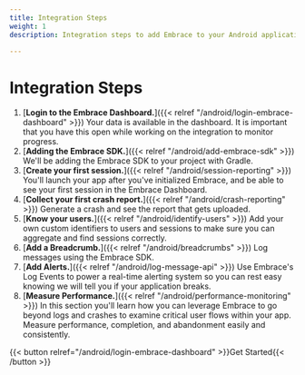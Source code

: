 ```yaml
---
title: Integration Steps
weight: 1
description: Integration steps to add Embrace to your Android application

---
```

# Integration Steps

1. [**Login to the Embrace Dashboard.**]({{< relref "/android/login-embrace-dashboard" >}}) Your data is available in the dashboard. It is important that you have this open while working on the integration to monitor progress.
1. [**Adding the Embrace SDK.**]({{< relref "/android/add-embrace-sdk" >}}) We'll be adding the Embrace SDK to your project
   with Gradle.
1. [**Create your first session.**]({{< relref "/android/session-reporting" >}}) You'll launch your app after you've
   initialized Embrace, and be able to see your first session in the Embrace
   Dashboard.
1. [**Collect your first crash report.**]({{< relref "/android/crash-reporting" >}}) Generate a crash and see the report that
   gets uploaded.
1. [**Know your users.**]({{< relref "/android/identify-users" >}}) Add your own custom identifiers to users and sessions to make sure you can aggregate and find sessions correctly.
1. [**Add a Breadcrumb.**]({{< relref "/android/breadcrumbs" >}}) Log messages using the Embrace SDK.
1. [**Add Alerts.**]({{< relref "/android/log-message-api" >}}) Use Embrace's Log Events to power a real-time alerting system so you can rest easy knowing we will tell you if your application breaks.
1. [**Measure Performance.**]({{< relref "/android/performance-monitoring" >}}) In this section you'll learn how you can leverage Embrace to go beyond logs and crashes to examine critical user flows within your app. Measure performance, completion, and abandonment easily and consistently.

{{< button relref="/android/login-embrace-dashboard" >}}Get Started{{< /button >}}